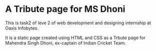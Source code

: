 # A Tribute page for MS Dhoni
This is task2 of leve 2 of web development and designing internship at Oasis Infobytes.

It is a static page created using HTML and CSS as a Trbute page for Mahendra Singh Dhoni, ex-captain of Indian Cricket Team.
